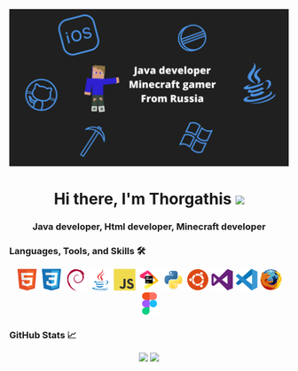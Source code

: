 <img src="https://github.com/Thorgathis/Thorgathis/blob/master/back-logo.png" alt="name banner" />

<div align="center">
</div>
<h1 align="center">Hi there, I'm Thorgathis</a> 
<img src="https://github.com/blackcater/blackcater/raw/main/images/Hi.gif" height="32"/></h1>
<h3 align="center">Java developer, Html developer, Minecraft developer</h3>

### Languages, Tools, and Skills 🛠
<div align="center">
<img src=https://github.com/devicons/devicon/blob/master/icons/html5/html5-original.svg title="HTML5" **alt="HTML5" width="40" height="40"/>
    <img src=https://github.com/devicons/devicon/blob/master/icons/css3/css3-original.svg title="CSS3" **alt="CSS3" width="40" height="40"/>
    <img src=https://github.com/devicons/devicon/blob/master/icons/debian/debian-original.svg title="DEBIAN" **alt="HTML5" width="40" height="40"/>
    <img src=https://github.com/devicons/devicon/blob/master/icons/java/java-original.svg title="JAVA" **alt="JAVA" width="40" height="40"/>
    <img src=https://github.com/devicons/devicon/blob/master/icons/javascript/javascript-original.svg title="JS" **alt="JS" width="40" height="40"/>
    <img src=https://github.com/devicons/devicon/blob/master/icons/jetbrains/jetbrains-original.svg title="JETBRAINS" **alt="JETBRAINS" width="40" height="40"/>
    <img src=https://github.com/devicons/devicon/blob/master/icons/python/python-original.svg title="PYTHON" **alt="PYTHON" width="40" height="40"/>
    <img src=https://github.com/devicons/devicon/blob/master/icons/ubuntu/ubuntu-plain.svg title="UBUNTU" **alt="UBUNTU" width="40" height="40"/>
    <img src=https://github.com/devicons/devicon/blob/master/icons/visualstudio/visualstudio-plain.svg title="VISUALSTUDIO" **alt="VISUALSTUDIO" width="40" height="40"/>
  <img src=https://github.com/devicons/devicon/blob/master/icons/vscode/vscode-original.svg title="VSCODE" **alt="UBUNTU" width="40" height="40"/>
  <img src=https://github.com/devicons/devicon/blob/master/icons/firefox/firefox-original.svg title="FIREFOX" **alt="FIREFOX" width="40" height="40"/>
  <img src=https://github.com/devicons/devicon/blob/master/icons/figma/figma-original.svg title="FIGMA" **alt="FIGMA" width="40" height="40"/>
</div>

### GitHub Stats 📈
<div align="center">
  <p>
  <img height="180em" src="https://github-readme-stats.vercel.app/api?username=Thorgathis&show_icons=true&hide_border=true&&count_private=true&include_all_commits=true&theme=dark"/>
  <img height="160em" src="https://github-readme-stats.vercel.app/api/top-langs/?username=Thorgathis&show_icons=true&hide_border=true&layout=compact&langs_count=10&theme=dark"/>
</p>
<div>
